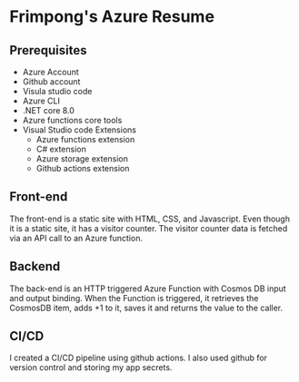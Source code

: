 # Frimpong's Azure Resume

## Prerequisites
- Azure Account
- Github account
- Visula studio code
- Azure CLI
- .NET core 8.0
- Azure functions core tools
- Visual Studio code Extensions
    - Azure functions extension
    - C# extension
    - Azure storage extension
    - Github actions extension

## Front-end
The front-end is a static site with HTML, CSS, and Javascript. Even though it is a static site, it has a visitor counter. The visitor counter data is fetched via an API call to an Azure function.

## Backend
The back-end is an HTTP triggered Azure Function with Cosmos DB input and output binding. When the Function is triggered, it retrieves the CosmosDB item, adds +1 to it, saves it and returns the value to the caller.

## CI/CD
I created a CI/CD pipeline using github actions. I also used github for version control and storing my app secrets.
